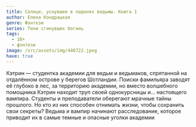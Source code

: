 ```yaml
---
title: Солнце, уснувшее в ладонях ведьмы. Книга 1
author: Елена Кондрацкая
genre: Фэнтези
series: Тени сгинувших богинь
tags:
  - 18+
  - фэнтези
image: /src/assets/img/446722.jpeg
have: true
---
```

Кэтрин — студентка академии для ведьм и ведьмаков, спрятанной на отдалённом острове у берегов Шотландии. Поиски фамильяра заводят её глубоко в лес, за территорию академии, но вместо волшебного помощника Кэтрин находит труп своей однокурсницы и... настоящего вампира. Студенты и преподаватели оберегают мрачные тайны прошлого. Но кто из них способен отнимать жизни, чтобы сохранить свои секреты? Ведьма и вампир начинают расследование, которое приводит их в самые темные и опасные уголки академии
